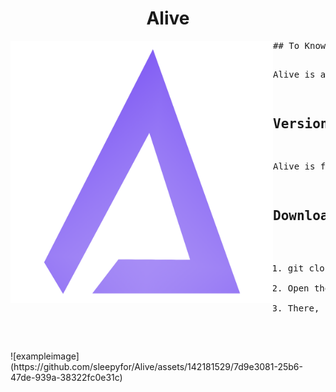 <h1 align="center">Alive</h1>
<img align="left" alt="Cover" src="assets/minecraft/icons/logo3.png" height="420" width="420" /> 
<pre>
## To Know

Alive is a vanilla client for minecraft with a focus on visuals

## Version
Alive is for Minecraft 1.8.8

## Download

1) git clone https://github.com/JustMeDark/Alive
2) Open the folder in intellij
3) There, now build it yourself dont be lazy
</pre>
![exampleimage](https://github.com/sleepyfor/Alive/assets/142181529/7d9e3081-25b6-47de-939a-38322fc0e31c)


